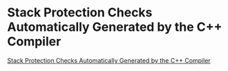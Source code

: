 # Stack Protection Checks Automatically Generated by the C++ Compiler
[Stack Protection Checks Automatically Generated by the C++ Compiler](https://aiwithcloud.com/2022/09/19/stack_protection_checks_automatically_generated_by_the_c_compiler/)